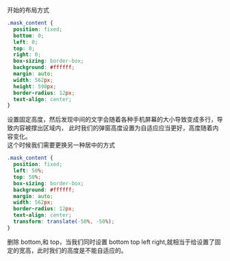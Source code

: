 开始的布局方式

```css
.mask_content {
  position: fixed;
  bottom: 0;
  left: 0;
  top: 0;
  right: 0;
  box-sizing: border-box;
  background: #ffffff;
  margin: auto;
  width: 562px;
  height: 590px;
  border-radius: 12px;
  text-align: center;
}
```

设置固定高度，然后发现中间的文字会随着各种手机屏幕的大小导致变成多行，导致内容被撑出区域内，
此时我们的弹窗高度设置为自适应应当更好，高度随着内容变化。  
这个时候我们需要更换另一种居中的方式

```css
.mask_content {
  position: fixed;
  left: 50%;
  top: 50%;
  box-sizing: border-box;
  background: #ffffff;
  margin: auto;
  width: 562px;
  border-radius: 12px;
  text-align: center;
  transform: translate(-50%, -50%);
}
```

删除 bottom,和 top，当我们同时设置 bottom top left right,就相当于给设置了固定的宽高，此时我们的高度是不能自适应的。

